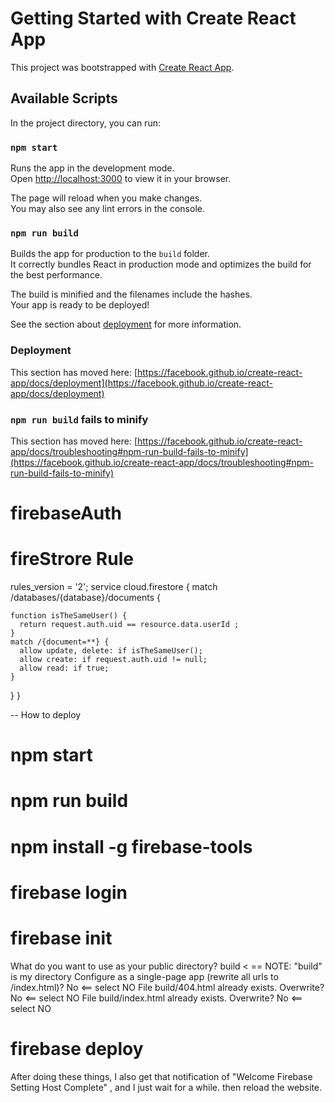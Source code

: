 # Getting Started with Create React App

This project was bootstrapped with [Create React App](https://github.com/facebook/create-react-app).

## Available Scripts

In the project directory, you can run:

### `npm start`

Runs the app in the development mode.\
Open [http://localhost:3000](http://localhost:3000) to view it in your browser.

The page will reload when you make changes.\
You may also see any lint errors in the console.

### `npm run build`

Builds the app for production to the `build` folder.\
It correctly bundles React in production mode and optimizes the build for the best performance.

The build is minified and the filenames include the hashes.\
Your app is ready to be deployed!

See the section about [deployment](https://facebook.github.io/create-react-app/docs/deployment) for more information.


### Deployment

This section has moved here: [https://facebook.github.io/create-react-app/docs/deployment](https://facebook.github.io/create-react-app/docs/deployment)

### `npm run build` fails to minify

This section has moved here: [https://facebook.github.io/create-react-app/docs/troubleshooting#npm-run-build-fails-to-minify](https://facebook.github.io/create-react-app/docs/troubleshooting#npm-run-build-fails-to-minify)
# firebaseAuth


# fireStrore Rule
rules_version = '2';
service cloud.firestore {
  match /databases/{database}/documents {
  
    function isTheSameUser() {  	
      return request.auth.uid == resource.data.userId ;  
    }
    match /{document=**} {
      allow update, delete: if isTheSameUser();
      allow create: if request.auth.uid != null;
      allow read: if true;
    }
  }
}


-- How to deploy
 # npm start

 # npm run build

 # npm install -g firebase-tools


 # firebase login

 # firebase init

 What do you want to use as your public directory? build < == NOTE: "build" is my directory
 Configure as a single-page app (rewrite all urls to /index.html)? No <== select NO
 File build/404.html already exists. Overwrite? No <== select NO
 File build/index.html already exists. Overwrite? No <== select NO


# firebase deploy

After doing these things, I also get that notification of "Welcome Firebase Setting Host Complete" , 
and I just wait for a while. then reload the website.


